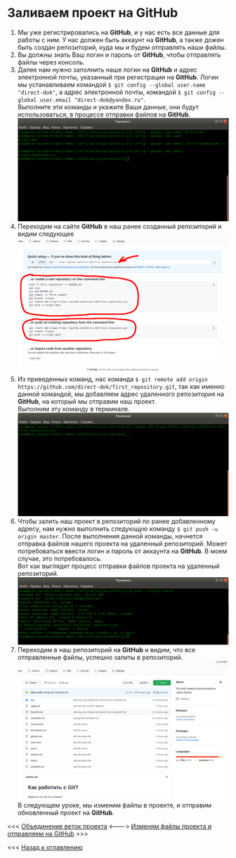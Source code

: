# Заливаем проект на GitHub

1. Мы уже регистрировались на **GitHub**, и у нас есть все данные для работы с ним. У нас должен быть аккаунт на **GitHub**, а также дожен быть создан репозиторий, куда мы и будем отправлять наши файлы.  
2. Вы должны знать Ваш логин и пароль от **GitHub**, чтобы отправлять файлы через консоль.  
3. Далее нам нужно заполнить наше логин на **GitHub** и адрес электронной почты, указанный при регистрации на **GitHub**. Логин мы устанавливаем командой `$ git config --global user.name "direct-dok"`, а адрес электронной почты, командой `$ git config --global user.email "direct-dok@yandex.ru"`.  
Выполните эти команды и укажите Ваши данные, они будут использоваться, в процессе отправки файлов на **GitHub**.  
![Замена логина и адреса электронной почты](./img/github40.png "Меняем логин и адрес электронной почты")  
4. Переходим на сайте **GitHub** в наш ранее созданный репозиторий и видим следующее  
![Страница после создания репозитория](./img/github8.png "Страница с командами для Git")  
5. Из приведенных команд, нас команда `$ git remote add origin https://github.com/direct-dok/first_repository.git`, так как именно данной командой, мы добавляем адрес удаленного репозитория на **GitHub**, на который мы отправим наш проект.  
Выполним эту команду в терминале.  
![Добавляем адрес удаленного репозитория](./img/github41.png "Добавляем адрес репозитория")  
6. Чтобы залить наш проект в репозиторий по ранее добавленному адресу, нам нужно выполнить следующую команду `$ git push -u origin master`. После выполнения данной команды, начнется отправка файлов нашего проекта на удаленный репозиторий. Может потребоваться ввести логин и пароль от аккаунта на **GitHub**. В моем случае, это потребовалось.  
Вот как выглядит процесс отправки файлов проекта на удаленный репозиторий.  
![Отправляем файлы на удаленный репозиторий](./img/github42.png "Отправка файлов на GitHub")  
7. Переходим в наш репозиторий на **GitHub** и видим, что все отправленные файлы, успешно залиты в репозиторий.  
![Файлы на удаленном репозитории](./img/github43.png "Файлы залитые на GitHub")
В следующем уроке, мы изменим файлы в проекте, и отправим обновленный проект на **GitHub**.  

<<< [Объединение веток проекта](combine6.md "Нажмите, чтобы перейти в предыдущей главе") <---> [Изменям файлы проекта и отправляем на GitHub](changefile8.md "Нажмите, чтобы перейти к следующей части") >>>

<<< [Назад к оглавлению](readme.md "Нажмите, чтобы перейти к содержанию")